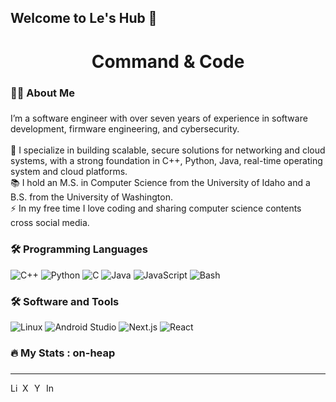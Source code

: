 ## Welcome to Le's Hub 👋

<h1 align="center">Command & Code</h1>

###

<h3 align="left">👩‍💻  About Me</h3>

###

<p align="left">I’m a software engineer with over seven years of experience in software development, firmware engineering, and cybersecurity.<br>
  <br>🔭 I specialize in building scalable, secure solutions for networking and cloud systems, with a strong foundation in C++, Python, Java, real-time operating system and cloud platforms.
  <br>📚 I hold an M.S. in Computer Science from the University of Idaho and a B.S. from the University of Washington.
  <br>⚡ In my free time I love coding and sharing computer science contents cross social media. </p>

###

<h3 align="left">🛠 Programming Languages </h3>

![C++](https://img.shields.io/badge/C++-00599C?logo=cplusplus&logoColor=white&style=for-the-badge)
![Python](https://img.shields.io/badge/Python-3776AB?logo=python&logoColor=white&style=for-the-badge)
![C](https://img.shields.io/badge/C-A8B9CC?logo=c&logoColor=white&style=for-the-badge)
![Java](https://img.shields.io/badge/Java-F8981D?logo=java&logoColor=white&style=for-the-badge)
![JavaScript](https://img.shields.io/badge/JavaScript-F7DF1E?logo=javascript&logoColor=black&style=for-the-badge)
![Bash](https://img.shields.io/badge/Bash-4EAA25?logo=gnubash&logoColor=white&style=for-the-badge)

###

###

<h3 align="left">🛠 Software and Tools </h3>

![Linux](https://img.shields.io/badge/Linux-FCC624?logo=Linux&logoColor=black&style=for-the-badge)
![Android Studio](https://img.shields.io/badge/Android%20Studio-3DDC84?logo=androidstudio&logoColor=white&style=for-the-badge)
![Next.js](https://img.shields.io/badge/Next.js-000000?logo=next.js&logoColor=white&style=for-the-badge)
![React](https://img.shields.io/badge/React-61DAFB?logo=react&logoColor=black&style=for-the-badge)


###

###

<h3 align="left">🔥   My Stats : on-heap</h3>

###

---

<a href="https://www.linkedin.com/in/lephubui/">
  <img height="16" align="left" alt="LinkedIn" src="https://img.icons8.com/?size=100&id=xuvGCOXi8Wyg&format=png&color=000000" />
</a>

<a href="https://x.com/lephubui">
  <img height="16" align="left" alt="X" src="https://img.icons8.com/?size=100&id=19318&format=png&color=000000" />
</a>

<a href="https://www.youtube.com/@CommandnCode">
  <img height="16" align="left" alt="Youtube" src="https://img.icons8.com/?size=100&id=Xy10Jcu1L2Su&format=png&color=000000" />
</a>

<a href="https://www.instagram.com/commandncode/">
  <img height="16" align="left" alt="Instagram" src="https://img.icons8.com/?size=100&id=Xy10Jcu1L2Su&format=png&color=000000" />
</a>
<!--
**lephubui/lephubui** is a ✨ _special_ ✨ repository because its `README.md` (this file) appears on your GitHub profile.

Here are some ideas to get you started:

- 🔭 I’m currently working on ...
- 🌱 I’m currently learning ...
- 👯 I’m looking to collaborate on ...
- 🤔 I’m looking for help with ...
- 💬 Ask me about ...
- 📫 How to reach me: ...
- 😄 Pronouns: ...
- ⚡ Fun fact: ...
-->
